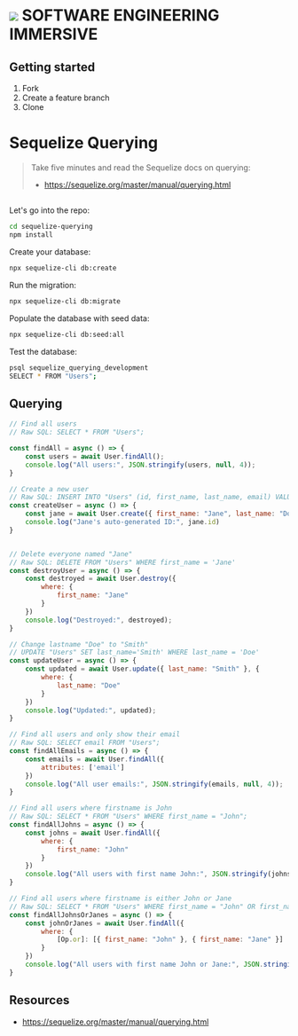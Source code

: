 # ![](https://ga-dash.s3.amazonaws.com/production/assets/logo-9f88ae6c9c3871690e33280fcf557f33.png)  SOFTWARE ENGINEERING IMMERSIVE

## Getting started

1. Fork
1. Create a feature branch
1. Clone

# Sequelize Querying

> Take five minutes and read the Sequelize docs on querying: 
>
> - https://sequelize.org/master/manual/querying.html

##

Let's go into the repo:

```sh
cd sequelize-querying
npm install
```

Create your database:

```sh
npx sequelize-cli db:create
```

Run the migration:

```sh
npx sequelize-cli db:migrate
```

Populate the database with seed data:

```sh
npx sequelize-cli db:seed:all
```

Test the database:

```sh
psql sequelize_querying_development
SELECT * FROM "Users";
```

## Querying

```js
// Find all users
// Raw SQL: SELECT * FROM "Users";

const findAll = async () => {
    const users = await User.findAll();
    console.log("All users:", JSON.stringify(users, null, 4));
}

// Create a new user
// Raw SQL: INSERT INTO "Users" (id, first_name, last_name, email) VALUES (DEFAULT, 'Jane', 'Doe', 'jane@jane.com')
const createUser = async () => {
    const jane = await User.create({ first_name: "Jane", last_name: "Doe", email: "jane@jane.com" })
    console.log("Jane's auto-generated ID:", jane.id)
}


// Delete everyone named "Jane"
// Raw SQL: DELETE FROM "Users" WHERE first_name = 'Jane'
const destroyUser = async () => {
    const destroyed = await User.destroy({
        where: {
            first_name: "Jane"
        }
    })
    console.log("Destroyed:", destroyed);
}

// Change lastname "Doe" to "Smith"
// UPDATE "Users" SET last_name='Smith' WHERE last_name = 'Doe'
const updateUser = async () => {
    const updated = await User.update({ last_name: "Smith" }, {
        where: {
            last_name: "Doe"
        }
    })
    console.log("Updated:", updated);
}

// Find all users and only show their email
// Raw SQL: SELECT email FROM "Users";
const findAllEmails = async () => {
    const emails = await User.findAll({
        attributes: ['email']
    })
    console.log("All user emails:", JSON.stringify(emails, null, 4));
}

// Find all users where firstname is John
// Raw SQL: SELECT * FROM "Users" WHERE first_name = "John";
const findAllJohns = async () => {
    const johns = await User.findAll({
        where: {
            first_name: "John"
        }
    })
    console.log("All users with first name John:", JSON.stringify(johns, null, 4));
}

// Find all users where firstname is either John or Jane
// Raw SQL: SELECT * FROM "Users" WHERE first_name = "John" OR first_name = "Jane";
const findAllJohnsOrJanes = async () => {
    const johnOrJanes = await User.findAll({
        where: {
            [Op.or]: [{ first_name: "John" }, { first_name: "Jane" }]
        }
    })
    console.log("All users with first name John or Jane:", JSON.stringify(johnOrJanes, null, 4));
}
```

## Resources

- https://sequelize.org/master/manual/querying.html
